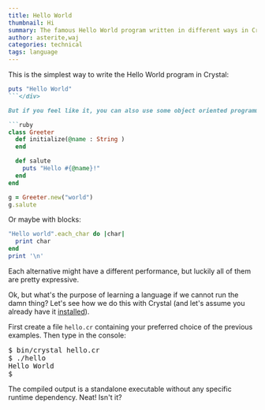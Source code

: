 ```yaml
---
title: Hello World
thumbnail: Hi
summary: The famous Hello World program written in different ways in Crystal
author: asterite,waj
categories: technical
tags: language
---
```


This is the simplest way to write the Hello World program in Crystal:

```ruby
puts "Hello World"
```</div>

But if you feel like it, you can also use some object oriented programming:

```ruby
class Greeter
  def initialize(@name : String )
  end

  def salute
    puts "Hello #{@name}!"
  end
end

g = Greeter.new("world")
g.salute
```

Or maybe with blocks:

```ruby
"Hello world".each_char do |char|
  print char
end
print '\n'
```

Each alternative might have a different performance, but luckily all of them are pretty expressive.

Ok, but what's the purpose of learning a language if we cannot run the damn thing? Let's see how we do this with Crystal
(and let's assume you already have it [installed](https://crystal-lang.org/reference/installation/index.html)).

First create a file `hello.cr` containing your preferred choice of the previous examples.
Then type in the console:

<pre class="code">
$ bin/crystal hello.cr
$ ./hello
Hello World
$
</pre>

The compiled output is a standalone executable without any specific runtime dependency. Neat! Isn't it?
